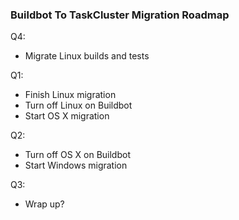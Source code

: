 ### Buildbot To TaskCluster Migration Roadmap

Q4:

 * Migrate Linux builds and tests

Q1:

 * Finish Linux migration
 * Turn off Linux on Buildbot
 * Start OS X migration

Q2:

 * Turn off OS X on Buildbot
 * Start Windows migration

Q3:

 * Wrap up?
